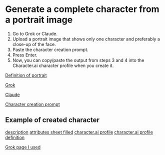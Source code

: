 # Generate a complete character from a portrait image 

1. Go to Grok or Claude. 
2. Upload a portrait image that shows only one character and preferably a close-up of the face. 
3. Paste the character creation prompt. 
4. Press Enter. 
5. Now, you can copy/paste the output from steps 3 and 4 into the Character.ai character profile when you create it. 



[Definition of portrait](https://www.google.com/search?q=portrait+definition&rlz=1C1ONGR_enUS1155US1155&oq=portrait+defi&gs_lcrp=EgZjaHJvbWUqDAgAEAAYRhj5ARiABDIMCAAQABhGGPkBGIAEMgYIARBFGDkyBwgCEAAYgAQyBwgDEAAYgAQyBwgEEAAYgAQyCQgFEAAYHhipBjIJCAYQABgeGKkGMgkIBxAAGB4YqQYyCQgIEAAYHhipBjIJCAkQABgeGKkG0gEIMzk0MmowajeoAgCwAgA&sourceid=chrome&ie=UTF-8)

[Grok](https://grok.com/)

[Claude](https://claude.ai/)

[Character creation prompt](https://github.com/boonecabaldev/text-files/blob/0eb2468bba6a937a80622092846dd6834d6d8b97/ai-companions/character-generation/character-ai_creation-prompt.md) 

## Example of created character 
[description](https://github.com/boonecabaldev/text-files/blob/59bf0a3a0f4fa49876ad38c264b8847392c48629/ai-companions/character-generation/character-desc.md)
[attributes sheet filled](https://github.com/boonecabaldev/text-files/blob/59bf0a3a0f4fa49876ad38c264b8847392c48629/ai-companions/character-generation/character-sheet-filled.md)
[character.ai profile](https://github.com/boonecabaldev/text-files/blob/59bf0a3a0f4fa49876ad38c264b8847392c48629/ai-companions/character-generation/character-ai-profile.md)
[character.ai profile definition](https://github.com/boonecabaldev/text-files/blob/59bf0a3a0f4fa49876ad38c264b8847392c48629/ai-companions/character-generation/character-json-def.json)

[Grok page I used](https://grok.com/share/bGVnYWN5_904622ac-f6ea-4c15-8dd2-403f1ca9a4dc)
